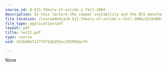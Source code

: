 ```yaml
---
course_id: 8-511-theory-of-solids-i-fall-2004
description: In this lecture the cooper instability and the BCS wavefunction are discussed.
file_location: /coursemedia/8-511-theory-of-solids-i-fall-2004/d12bd8b712775f1da291ec282058acf4_lec22.pdf
file_type: application/pdf
layout: pdf
title: lec22.pdf
type: course
uid: d12bd8b712775f1da291ec282058acf4

---
```

None